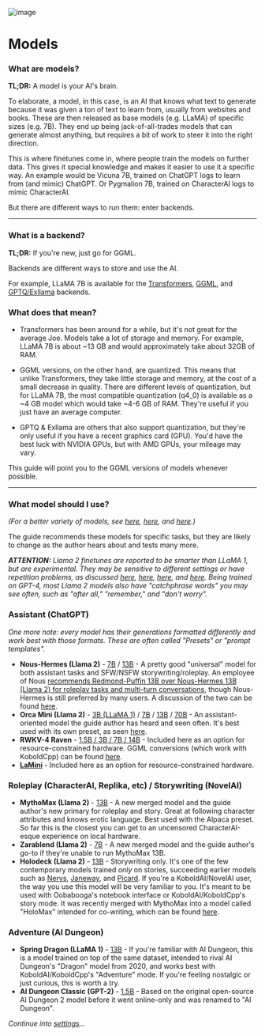 ![image](https://user-images.githubusercontent.com/55674863/230696024-98ce9e16-f558-4402-ac43-0e7f960c118c.png)

# Models

### What are models?

**TL;DR:** A model is your AI's brain.

To elaborate, a model, in this case, is an AI that knows what text to generate because it was given a ton of text to learn from, usually from websites and books. These are then released as base models (e.g. LLaMA) of specific sizes (e.g. 7B). They end up being jack-of-all-trades models that can generate almost anything, but requires a bit of work to steer it into the right direction.

This is where finetunes come in, where people train the models on further data. This gives it special knowledge and makes it easier to use it a specific way. An example would be Vicuna 7B, trained on ChatGPT logs to learn from (and mimic) ChatGPT. Or Pygmalion 7B, trained on CharacterAI logs to mimic CharacterAI.

But there are different ways to run them: enter backends.

* * *

### What is a backend?

**TL;DR:** If you're new, just go for GGML.

Backends are different ways to store and use the AI. 

For example, LLaMA 7B is available for the [Transformers](https://huggingface.co/decapoda-research/llama-7b-hf), [GGML](https://huggingface.co/TheBloke/LLaMa-7B-GGML), and [GPTQ/Exllama](https://huggingface.co/camelids/llama-7b-int4-gptq-groupsize128-safetensors/tree/main) backends.

### What does that mean?

- Transformers has been around for a while, but it's not great for the average Joe. Models take a lot of storage and memory. For example, LLaMA 7B is about ~13 GB and would approximately take about 32GB of RAM.

- GGML versions, on the other hand, are quantized. This means that unlike Transformers, they take little storage and memory, at the cost of a small decrease in quality. There are different levels of quantization, but for LLaMA 7B, the most compatible quantization (q4_0) is available as a ~4 GB model which would take ~4-6 GB of RAM. They're useful if you just have an average computer.

- GPTQ & Exllama are others that also support quantization, but they're only useful if you have a recent graphics card (GPU). You'd have the best luck with NVIDIA GPUs, but with AMD GPUs, your mileage may vary.

This guide will point you to the GGML versions of models whenever possible.

* * *

### What model should I use?

*(For a better variety of models, see [here](https://rentry.co/ALLMRR), [here](https://rentry.org/ayumi_erp_rating), and [here](https://huggingface.co/TheBloke).)*

The guide recommends these models for specific tasks, but they are likely to change as the author hears about and tests many more.

***ATTENTION:** Llama 2 finetunes are reported to be smarter than LLaMA 1, but are experimental. They may be sensitive to different settings or have repetition problems, as discussed [here](https://old.reddit.com/r/LocalLLaMA/comments/155vy0k/llama_2_too_repetitive/), [here](https://old.reddit.com/r/LocalLLaMA/comments/15gp9fq/chronos13bv2_llama_2_roleplay_storywriting_and/junbr4x/), [here](https://old.reddit.com/r/LocalLLaMA/comments/15k07ba/anyone_else_is_getting_problems_with_repetition/), and [here](https://old.reddit.com/r/LocalLLaMA/comments/15pa5zd/i_think_im_ready_to_call_llama2_almost_unusable/). Being trained on GPT-4, most Llama 2 models also have "catchphrase words" you may see often, such as "after all," "remember," and "don't worry".*

### Assistant (ChatGPT)
*One more note: every model has their generations formatted differently and work best with those formats. These are often called "Presets" or "prompt templates".*
- **Nous-Hermes (Llama 2)** - [7B](https://huggingface.co/TheBloke/Nous-Hermes-Llama-2-7B-GGML) / [13B](https://huggingface.co/TheBloke/Nous-Hermes-Llama2-GGML) - A pretty good "universal" model for both assistant tasks and SFW/NSFW storywriting/roleplay. An employee of Nous [recommends Redmond-Puffin 13B over Nous-Hermes 13B (Llama 2) for roleplay tasks and multi-turn conversations](https://old.reddit.com/r/LocalLLaMA/comments/155wwrj/noushermesllama2_13b_released_beats_previous/jt20234/), though Nous-Hermes is still preferred by many users. A discussion of the two can be found [here](https://old.reddit.com/r/LocalLLaMA/comments/158j9r9/nous_hermes_llama2_vs_redmond_puffin_13b/).
- **Orca Mini (Llama 2)** - [3B (LLaMA 1)](https://huggingface.co/TheBloke/orca_mini_3B-GGML) / [7B](https://huggingface.co/TheBloke/orca_mini_v3_7B-GGML) / [13B](https://huggingface.co/TheBloke/orca_mini_v3_13B-GGML) / [70B](https://huggingface.co/TheBloke/orca_mini_v3_70B-GGML) - An assistant-oriented model the guide author has heard and seen often. It's best used with its own preset, as seen [here](https://huggingface.co/TheBloke/orca_mini_v3_13B-GGML#prompt-template-orca_mini).
- **RWKV-4 Raven** - [1.5B / 3B / 7B / 14B](https://huggingface.co/BlinkDL/rwkv-4-raven) - Included here as an option for resource-constrained hardware. GGML conversions (which work with KoboldCpp) can be found [here](https://huggingface.co/latestissue/rwkv-4-raven-ggml-quantized/tree/main).
- **[LaMini](https://github.com/mbzuai-nlp/lamini-lm#models)** - Included here as an option for resource-constrained hardware.

### Roleplay (CharacterAI, Replika, etc) / Storywriting (NovelAI)
- **MythoMax (Llama 2)** - [13B](https://huggingface.co/TheBloke/MythoMax-L2-13B-GGML) - A new merged model and the guide author's new primary for roleplay and story. Great at following character attributes and knows erotic language. Best used with the Alpaca preset. So far this is the closest you can get to an uncensored CharacterAI-esque experience on local hardware.
- **Zarablend (Llama 2)** - [7B](https://huggingface.co/zarakiquemparte/zarablend-l2-7b) - A new merged model and the guide author's go-to if they're unable to run MythoMax 13B.
- **Holodeck (Llama 2)** - [13B](https://huggingface.co/KoboldAI/LLAMA2-13B-Holodeck-1-GGML) - Storywriting only. It's one of the few contemporary models trained _only_ on stories, succeeding earlier models such as [Nerys](https://huggingface.co/KoboldAI/OPT-13B-Nerys-v2), [Janeway](https://huggingface.co/KoboldAI/GPT-J-6B-Janeway), and [Picard](https://huggingface.co/KoboldAI/GPT-Neo-2.7B-Picard). If you're a KoboldAI/NovelAI user, the way you use this model will be very familiar to you. It's meant to be used with Oobabooga's notebook interface or KoboldAI/KoboldCpp's story mode. It was recently merged with MythoMax into a model called "HoloMax" intended for co-writing, which can be found [here](https://huggingface.co/KoboldAI/LLaMA2-13B-Holomax-GGML).

### Adventure (AI Dungeon)
- **Spring Dragon (LLaMA 1)** - [13B](https://huggingface.co/TheBloke/Spring-Dragon-GGML) - If you're familiar with AI Dungeon, this is a model trained on top of the same dataset, intended to rival AI Dungeon's "Dragon" model from 2020, and works best with KoboldAI/KoboldCpp's "Adventure" mode. If you're feeling nostalgic or just curious, this is worth a try.
- **AI Dungeon Classic (GPT-2)** - [1.5B](https://huggingface.co/Henk717/ai-dungeon2-classic-ggml) - Based on the original open-source AI Dungeon 2 model before it went online-only and was renamed to "AI Dungeon".
  

*Continue into [settings](settings.md)...*
